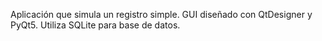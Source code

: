 Aplicación que simula un registro simple.
GUI diseñado con QtDesigner y PyQt5.
Utiliza SQLite para base de datos.
